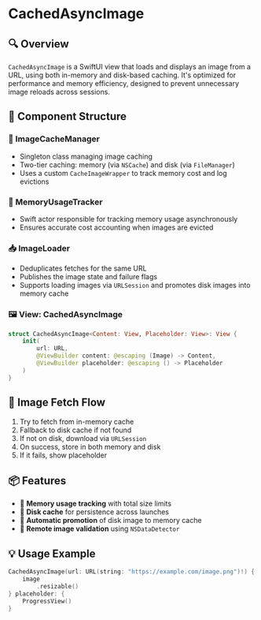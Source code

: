 # CachedAsyncImage

## 🔍 Overview

`CachedAsyncImage` is a SwiftUI view that loads and displays an image from a URL, using both in-memory and disk-based caching. It's optimized for performance and memory efficiency, designed to prevent unnecessary image reloads across sessions.

## 🧱 Component Structure

### 🔄 ImageCacheManager
- Singleton class managing image caching
- Two-tier caching: memory (via `NSCache`) and disk (via `FileManager`)
- Uses a custom `CacheImageWrapper` to track memory cost and log evictions

### 🧠 MemoryUsageTracker
- Swift actor responsible for tracking memory usage asynchronously
- Ensures accurate cost accounting when images are evicted

### 📥 ImageLoader
- Deduplicates fetches for the same URL
- Publishes the image state and failure flags
- Supports loading images via `URLSession` and promotes disk images into memory cache

### 🖼️ View: CachedAsyncImage
```swift
struct CachedAsyncImage<Content: View, Placeholder: View>: View {
    init(
        url: URL,
        @ViewBuilder content: @escaping (Image) -> Content,
        @ViewBuilder placeholder: @escaping () -> Placeholder
    )
}
```

## 🔄 Image Fetch Flow

1. Try to fetch from in-memory cache
2. Fallback to disk cache if not found
3. If not on disk, download via `URLSession`
4. On success, store in both memory and disk
5. If it fails, show placeholder

## 📦 Features

- 🧠 **Memory usage tracking** with total size limits
- 💾 **Disk cache** for persistence across launches
- 🔄 **Automatic promotion** of disk image to memory cache
- 🧪 **Remote image validation** using `NSDataDetector`

## 💡 Usage Example

```swift
CachedAsyncImage(url: URL(string: "https://example.com/image.png")!) { image in
    image
        .resizable()
} placeholder: {
    ProgressView()
}
```

